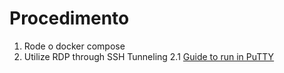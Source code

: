 # Procedimento
1. Rode o docker compose
2. Utilize RDP through SSH Tunneling 
  2.1 [Guide to run in PuTTY](https://www.cloudthat.com/resources/blog/a-guide-to-access-rdp-through-ssh-tunneling-using-putty)
